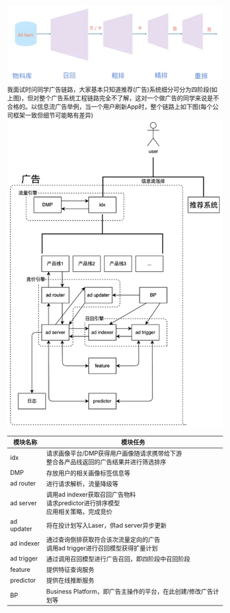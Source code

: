 ![推荐(广告)系统四阶段](./img/1683256898562-282a4045-f046-450a-8ec7-66f28f26d1bd.png "推荐(广告)系统四阶段")我面试时问同学广告链路，大家基本只知道推荐(广告)系统细分可分为四阶段(如上图)，但对整个广告系统工程链路完全不了解，这对一个做广告的同学来说是不合格的。以信息流广告举例，当一个用户刷新App时，整个链路上如下图(每个公司框架一致但细节可能略有差异)<br />![流程图.jpg](./img/1683256497555-a48f7033-b4a5-4a47-b298-f063f103d61f.jpeg)

| 模块名称 | 模块任务 |
| --- | --- |
| idx | 请求画像平台/DMP获得用户画像随请求携带给下游<br />整合各产品线返回的广告结果并进行筛选排序 |
| DMP | 存放用户的相关画像标签信息等 |
| ad router | 进行请求解析，流量降级等 |
| ad server | 调用ad indexer获取召回广告物料<br />请求predictor进行排序模型<br />应用相关策略，完成竞价 |
| ad updater | 将在投计划写入Laser，供ad server异步更新 |
| ad indexer | 通过查询倒排获取符合该次流量定向的广告<br />调用ad trigger进行召回模型获得扩量计划 |
| ad trigger | 通过调用召回模型进行广告召回，即四阶段中召回阶段 |
| feature | 提供特征查询服务 |
| predictor | 提供在线推断服务 |
| BP | Business Platform，即广告主操作的平台，在此创建/修改广告计划等 |


